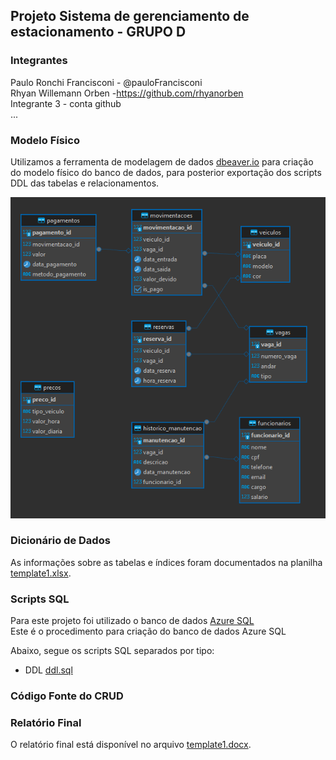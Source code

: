 ## Projeto Sistema de gerenciamento de estacionamento - GRUPO D

### Integrantes
Paulo Ronchi Francisconi - @pauloFrancisconi<br>
Rhyan Willemann Orben -https://github.com/rhyanorben<br>
Integrante 3 - conta github<br>
...

### Modelo Físico
Utilizamos a ferramenta de modelagem de dados [dbeaver.io](https://dbeaver.io/) para criação do modelo físico do banco de dados, para posterior exportação dos scripts DDL das tabelas e relacionamentos.<br>


![image](https://github.com/Joao-AugustoPF/sistema-de-gestao-de-estacionamento/blob/main/modelo_fisico/Modelo_fisico_bd_gestao_estacionamento.png)
  
### Dicionário de Dados
As informações sobre as tabelas e índices foram documentados na planilha [template1.xlsx](dicionario_dados/template1.xlsx).

### Scripts SQL
Para este projeto foi utilizado o banco de dados [Azure SQL](https://azure.microsoft.com/pt-br/products/azure-sql/database) <br>
Este é o procedimento para criação do banco de dados Azure SQL 

Abaixo, segue os scripts SQL separados por tipo:
+ DDL [ddl.sql](scripts_sql/ddl.sql)


### Código Fonte do CRUD


### Relatório Final
O relatório final está disponível no arquivo [template1.docx](relatorio/template1.docx).
